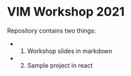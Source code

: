 # VIM Workshop 2021

Repository contains two things:

- 1. Workshop slides in markdown
- 2. Sample project in react
